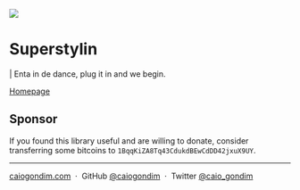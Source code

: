 <a href="https://superstylin.caiogondim.com"><img src="https://superstylin.caiogondim.com/github-banner.svg" /></a>

# Superstylin

| Enta in de dance, plug it in and we begin.

[Homepage](https://superstylin.caiogondim.com)

## Sponsor

If you found this library useful and are willing to donate, consider
transferring some bitcoins to `1BqqKiZA8Tq43CdukdBEwCdDD42jxuX9UY`.

---

[caiogondim.com](https://caiogondim.com) &nbsp;&middot;&nbsp;
GitHub [@caiogondim](https://github.com/caiogondim) &nbsp;&middot;&nbsp;
Twitter [@caio_gondim](https://twitter.com/caio_gondim)
